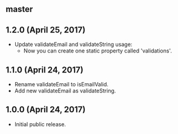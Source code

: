 ## master


## 1.2.0 (April 25, 2017)

* Update validateEmail and validateString usage:
    - Now you can create one static property called 'validations'.

## 1.1.0 (April 24, 2017)

* Rename validateEmail to isEmailValid.
* Add new validateEmail as validateString.

## 1.0.0 (April 24, 2017)

* Initial public release.
